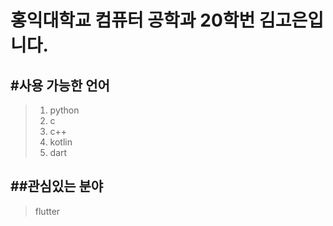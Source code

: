 홍익대학교 컴퓨터 공학과 20학번 김고은입니다.
========================
#사용 가능한 언어
---------------
> 1. python
> 2. c
> 3. c++
> 4. kotlin
> 5. dart

##관심있는 분야
------------
>flutter
